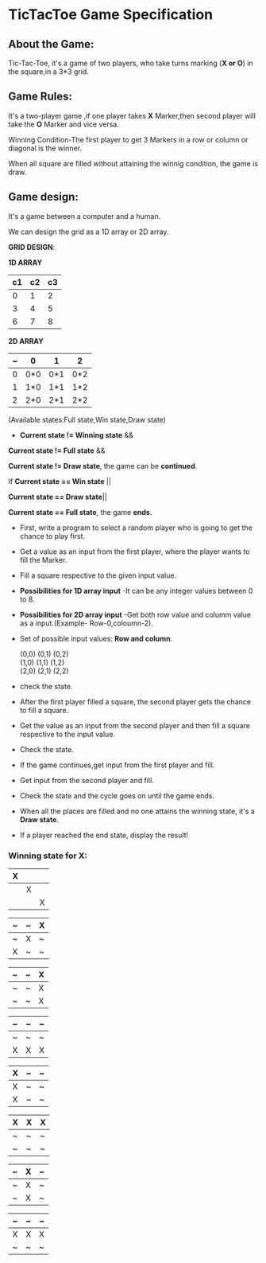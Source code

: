 

# TicTacToe Game Specification

## About the Game:

Tic-Tac-Toe, it's a game of two players, who take turns marking  (**X or O**) in the square,in a 3*3 grid.

## Game Rules:

 It's a two-player game ,if one player takes **X** Marker,then second player will take the **O** Marker and vice versa.

 Winning Condition-The first player to get 3 Markers in a row or column or diagonal is the winner.

When all square are filled without attaining the winnig condition, the game is draw.

## Game design:

 It's a game between a computer and a human.

 We can design the grid as a 1D array or 2D array.


**GRID DESIGN**:

**1D ARRAY**

c1 |c2 | c3
------- | ------- | -------
0 | 1 | 2
3 | 4 | 5
6 | 7 | 8


**2D ARRAY**

 ~ | 0 | 1 |  2
--|---|---|---
0 | 0*0 | 0*1 | 0*2
1 | 1*0 | 1*1 | 1*2
2 | 2*0 | 2*1 | 2*2

(Available states:Full state,Win state,Draw state)

* **Current state != Winning state** &&

 **Current state != Full state** && 
 
**Current state != Draw state**, the game can be **continued**.

If **Current state == Win state** ||

**Current state == Draw state**||

**Current state == Full state**,  the game **ends**.




* First, write a program to select a random player who is going to get the chance to play first.

* Get a value as an input from the first player, where the  player wants to fill the Marker.

* Fill a square respective to the given input value.

* **Possibilities for 1D array input** -It can be any integer values  between 0 to 8.

* **Possibilities for 2D array input** -Get both row value and  columm value as a input.(Example- Row-0,coloumn-2).
 
 * Set of possible input values: **Row and column**.

    (0,0) (0,1) (0,2)  
 (1,0) (1,1) (1,2)  
 (2,0) (2,1) (2,2)

 * check the state.

 * After the first player filled a square, the second player gets the chance to fill a square.

 * Get the value as an input from the second player and then fill a square respective to the input value.

 * Check the state.



 * If the game continues,get input from the first player and fill.

 * Get input from the second player and fill.

 * Check the state and the cycle goes on until the game ends.

 * When all the places are filled and no one attains the winning state, it's a **Draw state**.

 * If a player reached the end state, display the result!




### Winning state for X:
 
 X |  | |                
---|--|-
 |  | X
 |  | |X


~ | ~ | X
--|---|--
~ | X | ~
X| ~ | ~


 ~ | ~ | X
--|---|--
 ~ | ~ | X
 ~ | ~ | X

~ | ~ |~
--|---|--
~| ~ | ~
X | X | X

X | ~| ~
--|---|--
X | ~ | ~
X | ~ | ~

X | X | X
--|---|--
~ | ~ | ~
~ | ~ | ~

~ | X | ~
--|---|--
~ | X | ~
~ | X | ~

~ | ~| ~
--|---|--
X | X | X
~ | ~ | ~






 




 
